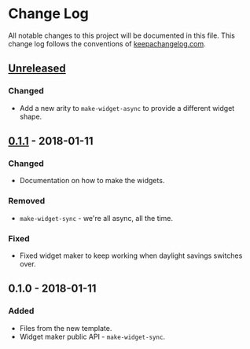 # Change Log
All notable changes to this project will be documented in this file. This change log follows the conventions of [keepachangelog.com](http://keepachangelog.com/).

## [Unreleased]
### Changed
- Add a new arity to `make-widget-async` to provide a different widget shape.

## [0.1.1] - 2018-01-11
### Changed
- Documentation on how to make the widgets.

### Removed
- `make-widget-sync` - we're all async, all the time.

### Fixed
- Fixed widget maker to keep working when daylight savings switches over.

## 0.1.0 - 2018-01-11
### Added
- Files from the new template.
- Widget maker public API - `make-widget-sync`.

[Unreleased]: https://github.com/your-name/websocket-echo/compare/0.1.1...HEAD
[0.1.1]: https://github.com/your-name/websocket-echo/compare/0.1.0...0.1.1
